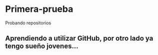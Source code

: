 # Primera-prueba
Probando repositorios
## Aprendiendo a utilizar GitHub, por otro lado ya tengo sueño jovenes...
